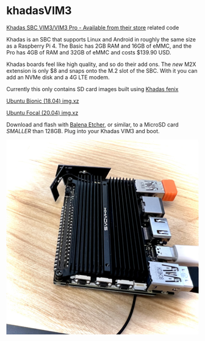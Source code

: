 # khadasVIM3
[Khadas SBC VIM3/VIM3 Pro - Available from their store](https://www.khadas.com/product-page/vim3) related code

Khadas is an SBC that supports Linux and Android in roughly the same size as a Raspberry Pi 4. The Basic has 2GB RAM and 16GB of eMMC, and the Pro has 4GB of RAM and 32GB of eMMC and costs $139.90 USD.

Khadas boards feel like high quality, and so do their add ons. The *new* M2X extension is only $8 and snaps onto the M.2 slot of the SBC. With it you can add an NVMe disk and a 4G LTE modem.

Currently this only contains SD card images built using [Khadas fenix](https://github.com/khadas/fenix)

[Ubuntu Bionic (18.04) img.xz](https://github.com/jonzobrist/khadasVIM3/raw/main/fenix-built-images/VIM3_Ubuntu-minimal-bionic_Linux-5.16_arm64_SD-USB_V1.0.10-220320-develop.img.xz)

[Ubuntu Focal (20.04) img.xz](https://github.com/jonzobrist/khadasVIM3/raw/main/fenix-built-images/VIM3_Ubuntu-minimal-focal_Linux-5.16_arm64_SD-USB_V1.0.10-220320-develop.img.xz)

Download and flash with [Balena Etcher](https://www.balena.io/etcher/), or similar, to a MicroSD card *SMALLER* than 128GB. Plug into your Khadas VIM3 and boot.

![](https://github.com/jonzobrist/khadasVIM3/raw/main/images/zob-VIM3Pro.jpeg)
